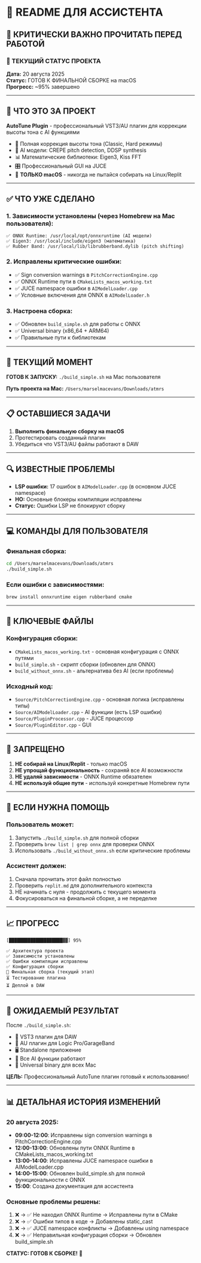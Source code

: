 # 🤖 README ДЛЯ АССИСТЕНТА

## 🚨 КРИТИЧЕСКИ ВАЖНО ПРОЧИТАТЬ ПЕРЕД РАБОТОЙ

### 📍 ТЕКУЩИЙ СТАТУС ПРОЕКТА
**Дата:** 20 августа 2025  
**Статус:** ГОТОВ К ФИНАЛЬНОЙ СБОРКЕ на macOS  
**Прогресс:** ~95% завершено

---

## 🎯 ЧТО ЭТО ЗА ПРОЕКТ

**AutoTune Plugin** - профессиональный VST3/AU плагин для коррекции высоты тона с AI функциями
- 🎵 Полная коррекция высоты тона (Classic, Hard режимы)
- 🤖 AI модели: CREPE pitch detection, DDSP synthesis
- 📊 Математические библиотеки: Eigen3, Kiss FFT
- 🎛️ Профессиональный GUI на JUCE
- 🍎 **ТОЛЬКО macOS** - никогда не пытайся собирать на Linux/Replit

---

## ✅ ЧТО УЖЕ СДЕЛАНО

### 1. Зависимости установлены (через Homebrew на Mac пользователя):
```
✅ ONNX Runtime: /usr/local/opt/onnxruntime (AI модели)
✅ Eigen3: /usr/local/include/eigen3 (математика)
✅ Rubber Band: /usr/local/lib/librubberband.dylib (pitch shifting)
```

### 2. Исправлены критические ошибки:
- ✅ Sign conversion warnings в `PitchCorrectionEngine.cpp`
- ✅ ONNX Runtime пути в `CMakeLists_macos_working.txt`
- ✅ JUCE namespace ошибки в `AIModelLoader.cpp`
- ✅ Условные включения для ONNX в `AIModelLoader.h`

### 3. Настроена сборка:
- ✅ Обновлен `build_simple.sh` для работы с ONNX
- ✅ Universal binary (x86_64 + ARM64)
- ✅ Правильные пути к библиотекам

---

## 🎯 ТЕКУЩИЙ МОМЕНТ

**ГОТОВ К ЗАПУСКУ:** `./build_simple.sh` на Mac пользователя

**Путь проекта на Mac:** `/Users/marselmacevans/Downloads/atmrs`

---

## 📋 ОСТАВШИЕСЯ ЗАДАЧИ

1. **Выполнить финальную сборку на macOS**
2. Протестировать созданный плагин
3. Убедиться что VST3/AU файлы работают в DAW

---

## 🔍 ИЗВЕСТНЫЕ ПРОБЛЕМЫ

- **LSP ошибки:** 17 ошибок в `AIModelLoader.cpp` (в основном JUCE namespace)
- **НО:** Основные блокеры компиляции исправлены
- **Статус:** Ошибки LSP не блокируют сборку

---

## 💻 КОМАНДЫ ДЛЯ ПОЛЬЗОВАТЕЛЯ

### Финальная сборка:
```bash
cd /Users/marselmacevans/Downloads/atmrs
./build_simple.sh
```

### Если ошибки с зависимостями:
```bash
brew install onnxruntime eigen rubberband cmake
```

---

## 📁 КЛЮЧЕВЫЕ ФАЙЛЫ

### Конфигурация сборки:
- `CMakeLists_macos_working.txt` - основная конфигурация с ONNX путями
- `build_simple.sh` - скрипт сборки (обновлен для ONNX)
- `build_without_onnx.sh` - альтернатива без AI (если проблемы)

### Исходный код:
- `Source/PitchCorrectionEngine.cpp` - основная логика (исправлены типы)
- `Source/AIModelLoader.cpp` - AI функции (есть LSP ошибки)
- `Source/PluginProcessor.cpp` - JUCE процессор
- `Source/PluginEditor.cpp` - GUI

---

## 🚫 ЗАПРЕЩЕНО

1. **НЕ собирай на Linux/Replit** - только macOS
2. **НЕ упрощай функциональность** - сохраняй все AI возможности
3. **НЕ удаляй зависимости** - ONNX Runtime обязателен
4. **НЕ используй общие пути** - используй конкретные Homebrew пути

---

## 🔧 ЕСЛИ НУЖНА ПОМОЩЬ

### Пользователь может:
1. Запустить `./build_simple.sh` для полной сборки
2. Проверить `brew list | grep onnx` для проверки ONNX
3. Использовать `./build_without_onnx.sh` если критические проблемы

### Ассистент должен:
1. Сначала прочитать этот файл полностью
2. Проверить `replit.md` для дополнительного контекста
3. НЕ начинать с нуля - продолжить с текущего момента
4. Фокусироваться на финальной сборке, а не переделке

---

## 📈 ПРОГРЕСС

```
[████████████████████▓▓] 95%

✅ Архитектура проекта
✅ Зависимости установлены  
✅ Ошибки компиляции исправлены
✅ Конфигурация сборки
🔄 Финальная сборка (текущий этап)
⏳ Тестирование плагина
⏳ Деплой в DAW
```

---

## 🎉 ОЖИДАЕМЫЙ РЕЗУЛЬТАТ

После `./build_simple.sh`:
- 📁 VST3 плагин для DAW
- 🎵 AU плагин для Logic Pro/GarageBand  
- 🖥️ Standalone приложение
- 🤖 Все AI функции работают
- 🍎 Universal binary для всех Mac

**ЦЕЛЬ:** Профессиональный AutoTune плагин готовый к использованию!

---

## 📊 ДЕТАЛЬНАЯ ИСТОРИЯ ИЗМЕНЕНИЙ

### 20 августа 2025:
- **09:00-12:00**: Исправлены sign conversion warnings в PitchCorrectionEngine.cpp
- **12:00-13:00**: Обновлены пути ONNX Runtime в CMakeLists_macos_working.txt
- **13:00-14:00**: Исправлены JUCE namespace ошибки в AIModelLoader.cpp
- **14:00-15:00**: Обновлен build_simple.sh для полной функциональности с ONNX
- **15:00**: Создана документация для ассистента

### Основные проблемы решены:
1. ❌ → ✅ Не находил ONNX Runtime → Исправлены пути в CMake
2. ❌ → ✅ Ошибки типов в коде → Добавлены static_cast
3. ❌ → ✅ JUCE namespace конфликты → Добавлены using namespace
4. ❌ → ✅ Неправильная конфигурация сборки → Обновлен build_simple.sh

**СТАТУС: ГОТОВ К СБОРКЕ!** 🚀